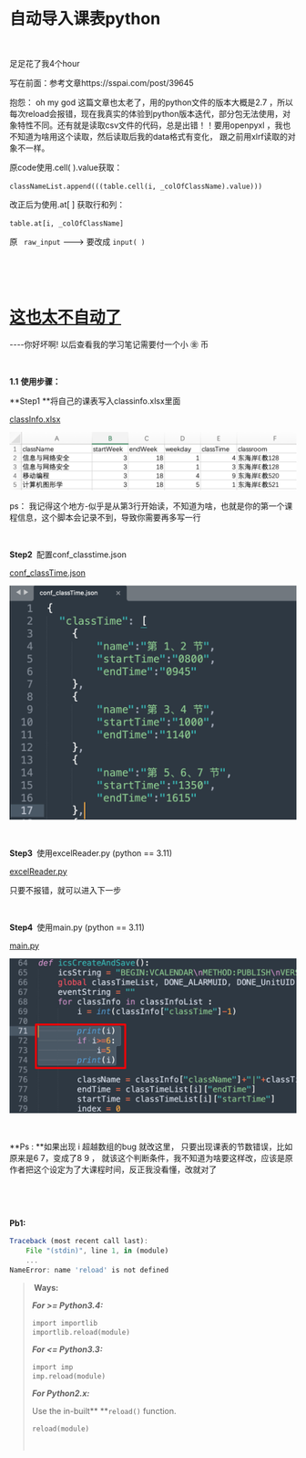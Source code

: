 # 自动导入课表python

‍

足足花了我4个hour

写在前面：参考文章https://sspai.com/post/39645

抱怨： oh my god 这篇文章也太老了，用的python文件的版本大概是2.7 ，所以每次reload会报错，现在我真实的体验到python版本迭代，部分包无法使用，对象特性不同。还有就是读取csv文件的代码，总是出错！！要用openpyxl ，我也不知道为啥用这个读取，然后读取后我的data格式有变化， 跟之前用xlrf读取的对象不一样。

原code使用.cell( ).value获取：

​`classNameList.append(((table.cell(i, _colOfClassName).value)))`​

改正后为使用.at[ ] 获取行和列：

​`table.at[i, _colOfClassName] ​`​

原 `​ raw_input`​ ---> 要改成 `input( )`​

‍

‍

# <u>这也太不自动了</u>

   ----你好坏啊! 以后查看我的学习笔记需要付一个小 ㊎ 币

‍

**1.1** **使用步骤：**

**Step1 ​**将自己的课表写入classinfo.xlsx里面

[classInfo.xlsx](assets/classInfo-20231013115956-8v6d6iq.xlsx)

​![image](assets/image-20231013115850-b3aiefg.png)​

ps： 我记得这个地方-似乎是从第3行开始读，不知道为啥，也就是你的第一个课程信息，这个脚本会记录不到，导致你需要再多写一行

‍

**Step2 ​** 配置conf_classtime.json

[conf_classTime.json](assets/conf_classTime-20231013120608-idulvrq.json)

![image](assets/image-20231013120100-v6gs0tw.png)

‍

**Step3 ​** 使用excelReader.py (python == 3.11)

[excelReader.py](assets/excelReader-20231013120702-edih9cz.py)

只要不报错，就可以进入下一步

‍

**Step4 ​** 使用main.py (python == 3.11)

[main.py](assets/main-20231013121550-t086dqm.py)

![image](assets/image-20231013121305-wn8ogol.png)

‍

**Ps : ​**如果出现 i 超越数组的bug 就改这里， 只要出现课表的节数错误，比如原来是6 7，变成了8 9 ， 就该这个判断条件，我不知道为啥要这样改，应该是原作者把这个设定为了大课程时间，反正我没看懂，改就对了

‍

‍

**Pb1: ​**

```js
Traceback (most recent call last):
    File "(stdin)", line 1, in (module)
    ...
NameError: name 'reload' is not defined
```

> **​ Ways:**
>
> ***For &gt;= Python3.4:***
>
> ```
> import importlib
> importlib.reload(module)
> ```
>
> ***For &lt;= Python3.3:***
>
> ```
> import imp
> imp.reload(module)
> ```
>
> ***For Python2.x:***
>
> Use the in-built** **`reload()`​ function.
>
> ```
> reload(module)
> ```
>
> ‍

‍

‍
